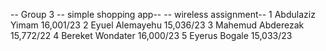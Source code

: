 -- Group 3 -- simple shopping app--
-- wireless assignment--
1 Abdulaziz Yimam 16,001/23
2 Eyuel Alemayehu 15,036/23
3 Mahemud Abderezak 15,772/22
4 Bereket Wondater 16,000/23
5 Eyerus Bogale 15,033/23
